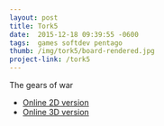 ```yaml
---
layout: post
title: Tork5
date:  2015-12-18 09:39:55 -0600
tags:  games softdev pentago
thumb: /img/tork5/board-rendered.jpg
project-link: /tork5
---
```

The gears of war
<!--more-->
 - [Online 2D version](http://gotankersley.github.io/tork5/)
 - [Online 3D version](http://gotankersley.github.io/tork5/webgl)
